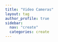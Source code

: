 ```yaml
---
title: "Video Cameras"
layout: tag
author_profile: true
sidebar:
  nav: "create"
  categories: create
---
```

